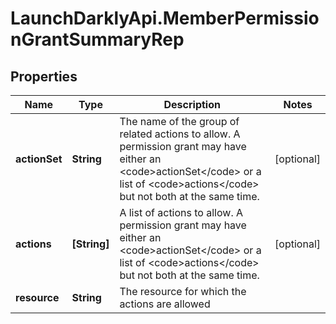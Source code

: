 # LaunchDarklyApi.MemberPermissionGrantSummaryRep

## Properties

Name | Type | Description | Notes
------------ | ------------- | ------------- | -------------
**actionSet** | **String** | The name of the group of related actions to allow. A permission grant may have either an &lt;code&gt;actionSet&lt;/code&gt; or a list of &lt;code&gt;actions&lt;/code&gt; but not both at the same time. | [optional] 
**actions** | **[String]** | A list of actions to allow. A permission grant may have either an &lt;code&gt;actionSet&lt;/code&gt; or a list of &lt;code&gt;actions&lt;/code&gt; but not both at the same time. | [optional] 
**resource** | **String** | The resource for which the actions are allowed | 


